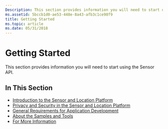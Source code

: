 ```yaml
---
Description: This section provides information you will need to start using the Sensor API.
ms.assetid: 5bccb1d0-ae53-448e-8a43-afb3c1ce98f9
title: Getting Started
ms.topic: article
ms.date: 05/31/2018
---
```


# Getting Started

This section provides information you will need to start using the Sensor API.

## In This Section

-   [Introduction to the Sensor and Location Platform](introduction-to-the-sensor-and-location-platform-in-windows.md)
-   [Privacy and Security in the Sensor and Location Platform](privacy-and-security-in-the-sensor-and-location-platform.md)
-   [General Requirements for Application Development](general-requirements-for-application-development.md)
-   [About the Samples and Tools](about-the-samples.md)
-   [For More Information](for-more-information.md)

 

 




